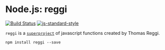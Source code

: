 # Node.js: reggi

[![Build Status](https://travis-ci.org/reggi/node-reggi.svg)](https://travis-ci.org/reggi/node-reggi) [![js-standard-style](https://img.shields.io/badge/code%20style-standard-brightgreen.svg?style=flat)](https://github.com/feross/standard)

`reggi` is a [`superproject`](http://gitslave.sourceforge.net/) of javascript functions created by Thomas Reggi.

```
npm install reggi --save
```
